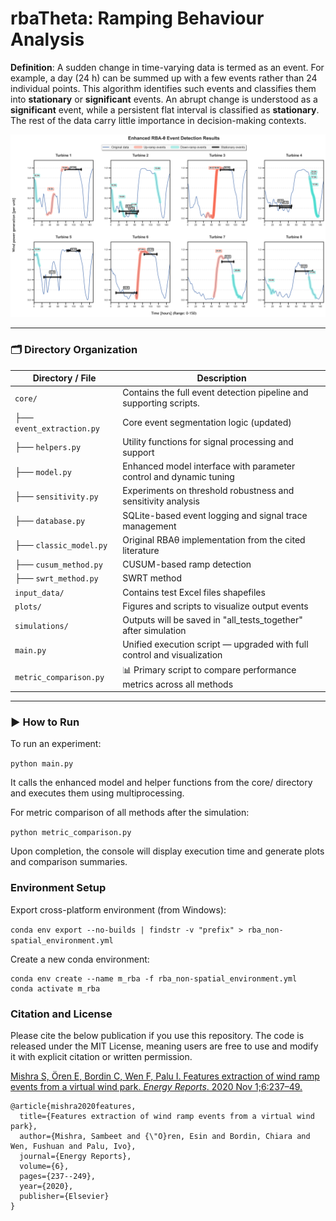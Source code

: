 # <h1> rbaTheta: Ramping Behaviour Analysis

**Definition**: A sudden change in time-varying data is termed as an event. For example, a day (24 h) can be summed up with a few
events rather than 24 individual points. This algorithm identifies such events and classifies them into **stationary** or **significant** events.
An abrupt change is understood as a **significant** event, while a persistent flat interval is classified as **stationary**. The rest of the data carry little
importance in decision-making contexts.

![rbaTheta](/publication_figures/RBAevents_MCMC_0_150.png?raw=true)

---

### 🗂 Directory Organization

| Directory / File                       | Description                                                                 |
| ------------------------------------- | --------------------------------------------------------------------------- |
| `core/`                               | Contains the full event detection pipeline and supporting scripts.          |
| ├── `event_extraction.py`            | Core event segmentation logic (updated)                                     |
| ├── `helpers.py`                     | Utility functions for signal processing and support                         |
| ├── `model.py`                       | Enhanced model interface with parameter control and dynamic tuning          |
| ├── `sensitivity.py`                 | Experiments on threshold robustness and sensitivity analysis                |
| ├── `database.py`                    | SQLite-based event logging and signal trace management                      |
| ├── `classic_model.py` | Original RBAθ implementation from the cited literature             |
| ├── `cusum_method.py`       | CUSUM-based ramp detection              |
| ├── `swrt_method.py`        | SWRT method                        |                               |
| `input_data/`                         | Contains test Excel files  shapefiles                     |
| `plots/`                              | Figures and scripts to visualize output events                              |                             |
| `simulations/`                        | Outputs will be saved in "all_tests_together" after simulation          |
| `main.py`                             | Unified execution script — upgraded with full control and visualization     |
| `metric_comparison.py`               | 📊 Primary script to compare performance metrics across all methods         |

---

### ▶ How to Run

To run an experiment:

`python main.py`

It calls the enhanced model and helper functions from the core/ directory and executes them using multiprocessing.

For metric comparison of all methods after the simulation:

`python metric_comparison.py`

Upon completion, the console will display execution time and generate plots and comparison summaries.

### Environment Setup

Export cross-platform environment (from Windows):

```conda env export --no-builds | findstr -v "prefix" > rba_non-spatial_environment.yml```

Create a new conda environment:
```
conda env create --name m_rba -f rba_non-spatial_environment.yml
conda activate m_rba
```

### Citation and License

Please cite the below publication if you use this repository. The code is released under the MIT License, meaning users are free to use and modify it with explicit citation or written permission.

[Mishra S, Ören E, Bordin C, Wen F, Palu I. Features extraction of wind ramp events from a virtual wind park. *Energy Reports*. 2020 Nov 1;6:237–49.](https://doi.org/10.1016/j.egyr.2020.08.047)

```
@article{mishra2020features,
  title={Features extraction of wind ramp events from a virtual wind park},
  author={Mishra, Sambeet and {\"O}ren, Esin and Bordin, Chiara and Wen, Fushuan and Palu, Ivo},
  journal={Energy Reports},
  volume={6},
  pages={237--249},
  year={2020},
  publisher={Elsevier}
}
```

